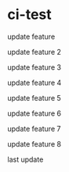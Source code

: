 # ci-test

update feature

update feature 2

update feature 3

update feature 4

update feature 5

update feature 6

update feature 7

update feature 8

last update
